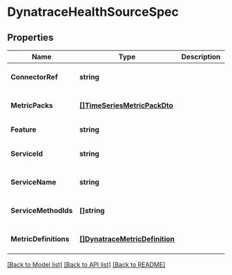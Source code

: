 # DynatraceHealthSourceSpec

## Properties
Name | Type | Description | Notes
------------ | ------------- | ------------- | -------------
**ConnectorRef** | **string** |  | [optional] [default to null]
**MetricPacks** | [**[]TimeSeriesMetricPackDto**](TimeSeriesMetricPackDTO.md) |  | [optional] [default to null]
**Feature** | **string** |  | [default to null]
**ServiceId** | **string** |  | [optional] [default to null]
**ServiceName** | **string** |  | [optional] [default to null]
**ServiceMethodIds** | **[]string** |  | [optional] [default to null]
**MetricDefinitions** | [**[]DynatraceMetricDefinition**](DynatraceMetricDefinition.md) |  | [optional] [default to null]

[[Back to Model list]](../README.md#documentation-for-models) [[Back to API list]](../README.md#documentation-for-api-endpoints) [[Back to README]](../README.md)

